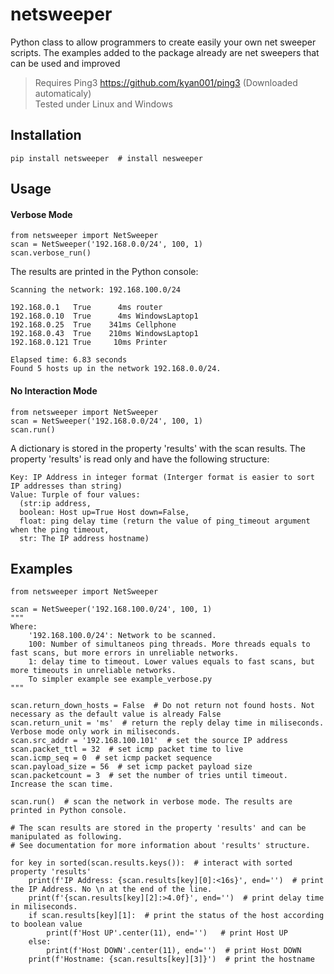 # netsweeper
Python class to allow programmers to create easily your own net sweeper scripts. The examples added to the package already are net sweepers that can be used and improved

> Requires Ping3 https://github.com/kyan001/ping3 (Downloaded automaticaly)\
> Tested under Linux and Windows

## Installation

```shell
pip install netsweeper  # install nesweeper
```
## Usage

#### Verbose Mode
```
from netsweeper import NetSweeper
scan = NetSweeper('192.168.0.0/24', 100, 1)
scan.verbose_run()
```

The results are printed in the Python console:

```
Scanning the network: 192.168.100.0/24

192.168.0.1   True      4ms	router
192.168.0.10  True      4ms	WindowsLaptop1
192.168.0.25  True    341ms	Cellphone
192.168.0.43  True    210ms	WindowsLaptop1
192.168.0.121 True     10ms	Printer

Elapsed time: 6.83 seconds
Found 5 hosts up in the network 192.168.0.0/24.
```


#### No Interaction Mode
```
from netsweeper import NetSweeper
scan = NetSweeper('192.168.0.0/24', 100, 1)
scan.run()
```
A dictionary is stored in the property 'results' with the scan results.
The property 'results' is read only and have the following structure:
```
Key: IP Address in integer format (Interger format is easier to sort IP addresses than string)
Value: Turple of four values:
  (str:ip address,
  boolean: Host up=True Host down=False,
  float: ping delay time (return the value of ping_timeout argument when the ping timeout,
  str: The IP address hostname)
```
## Examples

```
from netsweeper import NetSweeper

scan = NetSweeper('192.168.100.0/24', 100, 1)
"""
Where: 
    '192.168.100.0/24': Network to be scanned.
    100: Number of simultaneos ping threads. More threads equals to fast scans, but more errors in unreliable networks.
    1: delay time to timeout. Lower values equals to fast scans, but more timeouts in unreliable networks.
    To simpler example see example_verbose.py
"""

scan.return_down_hosts = False  # Do not return not found hosts. Not necessary as the default value is already False
scan.return_unit = 'ms'  # return the reply delay time in miliseconds. Verbose mode only work in miliseconds.
scan.src_addr = '192.168.100.101'  # set the source IP address
scan.packet_ttl = 32  # set icmp packet time to live
scan.icmp_seq = 0  # set icmp packet sequence
scan.payload_size = 56  # set icmp packet payload size
scan.packetcount = 3  # set the number of tries until timeout. Increase the scan time.

scan.run()  # scan the network in verbose mode. The results are printed in Python console.

# The scan results are stored in the property 'results' and can be manipulated as following.
# See documentation for more information about 'results' structure.

for key in sorted(scan.results.keys()):  # interact with sorted property 'results'
    print(f'IP Address: {scan.results[key][0]:<16s}', end='')  # print the IP Address. No \n at the end of the line.
    print(f'{scan.results[key][2]:>4.0f}', end='')  # print delay time in miliseconds.
    if scan.results[key][1]:  # print the status of the host according to boolean value
        print(f'Host UP'.center(11), end='')   # print Host UP
    else:
        print(f'Host DOWN'.center(11), end='')  # print Host DOWN
    print(f'Hostname: {scan.results[key][3]}')  # print the hostname
```

